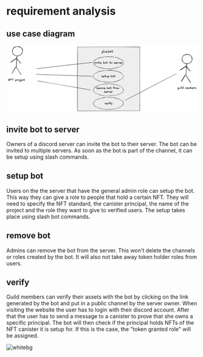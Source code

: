 # requirement analysis

## use case diagram

![](./docs/comics/requirements.png)

## invite bot to server

Owners of a discord server can invite the bot to their server. The bot can be invited to multiple servers. As soon as the bot is part of the channel, it can be setup using slash commands.

## setup bot

Users on the the server that have the general admin role can setup the bot. This way they can give a role to people that hold a certain NFT. They will need to specify the NFT standard, the canister principal, the name of the project and the role they want to give to verified users. The setup takes place using slash bot commands.

## remove bot

Admins can remove the bot from the server. This won't delete the channels or roles created by the bot. It will also not take away token holder roles from users.

## verify

Guild members can verify their assets with the bot by clicking on the link generated by the bot and put in a public channel by the server owner. When visiting the website the user has to login with their discord account. After that the user has to send a message to a canister to prove that she owns a specific principal. The bot will then check if the principal holds NFTs of the NFT canister it is setup for. If this is the case, the "token granted role" will be assigned.

![whitebg](https://user-images.githubusercontent.com/32162112/174501213-df21aa46-e217-4e40-a61c-eadd8d9e164d.png)
